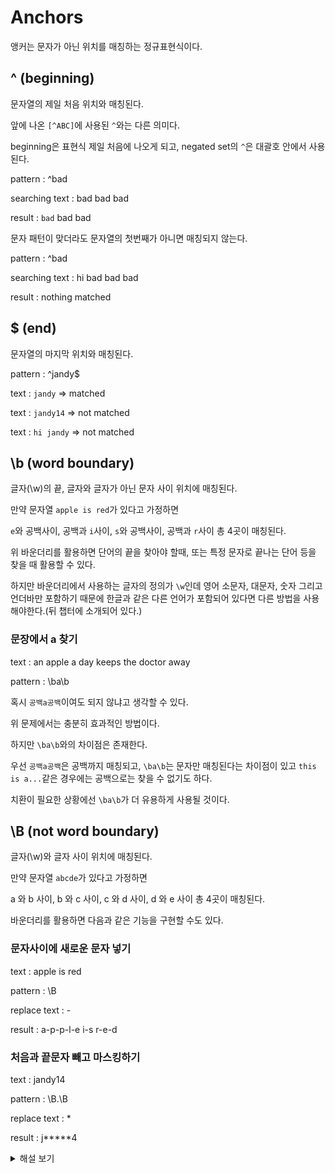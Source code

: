 # Anchors

앵커는 문자가 아닌 위치를 매칭하는 정규표현식이다.

## ^ (beginning)
문자열의 제일 처음 위치와 매칭된다.

앞에 나온 `[^ABC]`에 사용된 `^`와는 다른 의미다.

beginning은 표현식 제일 처음에 나오게 되고, negated set의 `^`은 대괄호 안에서 사용된다.

pattern : ^bad

searching text : bad bad bad

result : `bad` bad bad

문자 패턴이 맞더라도 문자열의 첫번째가 아니면 매칭되지 않는다.

pattern : ^bad

searching text : hi bad bad bad

result : nothing matched

## $ (end)
문자열의 마지막 위치와 매칭된다.

pattern : ^jandy$

text : `jandy` => matched

text : `jandy14` => not matched

text : `hi jandy` => not matched

## \b (word boundary)
글자(\w)의 끝, 글자와 글자가 아닌 문자 사이 위치에 매칭된다.

만약 문자열 `apple is red`가 있다고 가정하면

`e`와 공백사이, 공백과 `i`사이, `s`와 공백사이, 공백과 `r`사이 총 4곳이 매칭된다.

위 바운더리를 활용하면 단어의 끝을 찾아야 할때, 또는 특정 문자로 끝나는 단어 등을 찾을 때 활용할 수 있다.

하지만 바운더리에서 사용하는 글자의 정의가 `\w`인데 영어 소문자, 대문자, 숫자 그리고 언더바만 포함하기 때문에 한글과 같은 다른 언어가 포함되어 있다면 다른 방법을 사용해야한다.(뒤 챕터에 소개되어 있다.)

### 문장에서 a 찾기

text : an apple a day keeps the doctor away

pattern : \ba\b

혹시 `공백a공백`이여도 되지 않냐고 생각할 수 있다.

위 문제에서는 충분히 효과적인 방법이다.

하지만 `\ba\b`와의 차이점은 존재한다.

우선 `공백a공백`은 공백까지 매칭되고, `\ba\b`는 문자만 매칭된다는 차이점이 있고 `this is a...`같은 경우에는 공백으로는 찾을 수 없기도 하다.

치환이 필요한 상황에선 `\ba\b`가 더 유용하게 사용될 것이다.

## \B (not word boundary)
글자(\w)와 글자 사이 위치에 매칭된다.

만약 문자열 `abcde`가 있다고 가정하면 

a 와 b 사이, b 와 c 사이, c 와 d 사이, d 와 e 사이 총 4곳이 매칭된다.

바운더리를 활용하면 다음과 같은 기능을 구현할 수도 있다.

### 문자사이에 새로운 문자 넣기

text : apple is red

pattern : \B

replace text : -

result : a-p-p-l-e i-s r-e-d

### 처음과 끝문자 빼고 마스킹하기

text : jandy14

pattern : \B.\B

replace text : *

result : j*****4

<details><summary>해설 보기</summary>

`\B.\B`에 대해서 살펴보자.

문자사이 그리고 아무문자 그리고 문자사이가 순서대로 나와야한다.

`jandy14`에서 첫번째 문자 `j`는 위 순서에서 첫번째 \B와 매칭되지 않는다.

두번째문자 `a`는 `j`와 `a`사이(=\B) 그리고 문자 `a` (=.) 그리고 `a`와 `n`사이(=\B)와 매칭되기 때문에 *로 치환되었다.

세번째 문자도 마찬가지다. 하지만 마지막 문자인 `4`는 `\B.`까지는 매칭되지만 두번째 `\B`와 매칭되지 않아서 치환되지 않았다.

</details>